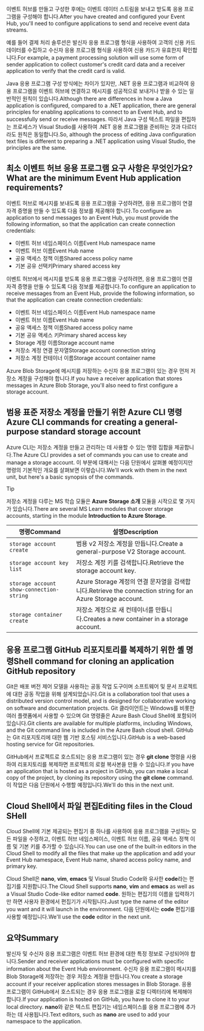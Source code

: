<span data-ttu-id="4db57-101">이벤트 허브를 만들고 구성한 후에는 이벤트 데이터 스트림을 보내고 받도록 응용 프로그램을 구성해야 합니다.</span><span class="sxs-lookup"><span data-stu-id="4db57-101">After you have created and configured your Event Hub, you'll need to configure applications to send and receive event data streams.</span></span>

<span data-ttu-id="4db57-102">예를 들어 결제 처리 솔루션은 발신자 응용 프로그램 형식을 사용하여 고객의 신용 카드 데이터를 수집하고 수신자 응용 프로그램 형식을 사용하여 신용 카드가 유효한지 확인합니다.</span><span class="sxs-lookup"><span data-stu-id="4db57-102">For example, a payment processing solution will use some form of sender application to collect customer's credit card data and a receiver application to verify that the credit card is valid.</span></span>

<span data-ttu-id="4db57-103">Java 응용 프로그램 구성 방식에는 차이가 있지만, .NET 응용 프로그램과 비교하여 응용 프로그램을 이벤트 허브에 연결하고 메시지를 성공적으로 보내거나 받을 수 있는 일반적인 원칙이 있습니다.</span><span class="sxs-lookup"><span data-stu-id="4db57-103">Although there are differences in how a Java application is configured, compared to a .NET application, there are general principles for enabling applications to connect to an Event Hub, and to successfully send or receive messages.</span></span> <span data-ttu-id="4db57-104">따라서 Java 구성 텍스트 파일을 편집하는 프로세스가 Visual Studio를 사용하여 .NET 응용 프로그램을 준비하는 것과 다르더라도 원칙은 동일합니다.</span><span class="sxs-lookup"><span data-stu-id="4db57-104">So, although the process of editing Java configuration text files is different to preparing a .NET application using Visual Studio, the principles are the same.</span></span>

## <a name="what-are-the-minimum-event-hub-application-requirements"></a><span data-ttu-id="4db57-105">최소 이벤트 허브 응용 프로그램 요구 사항은 무엇인가요?</span><span class="sxs-lookup"><span data-stu-id="4db57-105">What are the minimum Event Hub application requirements?</span></span>

<span data-ttu-id="4db57-106">이벤트 허브로 메시지를 보내도록 응용 프로그램을 구성하려면, 응용 프로그램이 연결 자격 증명을 만들 수 있도록 다음 정보를 제공해야 합니다.</span><span class="sxs-lookup"><span data-stu-id="4db57-106">To configure an application to send messages to an Event Hub, you must provide the following information, so that the application can create connection credentials:</span></span>

- <span data-ttu-id="4db57-107">이벤트 허브 네임스페이스 이름</span><span class="sxs-lookup"><span data-stu-id="4db57-107">Event Hub namespace name</span></span>
- <span data-ttu-id="4db57-108">이벤트 허브 이름</span><span class="sxs-lookup"><span data-stu-id="4db57-108">Event Hub name</span></span>
- <span data-ttu-id="4db57-109">공유 액세스 정책 이름</span><span class="sxs-lookup"><span data-stu-id="4db57-109">Shared access policy name</span></span>
- <span data-ttu-id="4db57-110">기본 공유 선택키</span><span class="sxs-lookup"><span data-stu-id="4db57-110">Primary shared access key</span></span>

<span data-ttu-id="4db57-111">이벤트 허브에서 메시지를 받도록 응용 프로그램을 구성하려면, 응용 프로그램이 연결 자격 증명을 만들 수 있도록 다음 정보를 제공합니다.</span><span class="sxs-lookup"><span data-stu-id="4db57-111">To configure an application to receive messages from an Event Hub, provide the following information, so that the application can create connection credentials:</span></span>

- <span data-ttu-id="4db57-112">이벤트 허브 네임스페이스 이름</span><span class="sxs-lookup"><span data-stu-id="4db57-112">Event Hub namespace name</span></span>
- <span data-ttu-id="4db57-113">이벤트 허브 이름</span><span class="sxs-lookup"><span data-stu-id="4db57-113">Event Hub name</span></span>
- <span data-ttu-id="4db57-114">공유 액세스 정책 이름</span><span class="sxs-lookup"><span data-stu-id="4db57-114">Shared access policy name</span></span>
- <span data-ttu-id="4db57-115">기본 공유 액세스 키</span><span class="sxs-lookup"><span data-stu-id="4db57-115">Primary shared access key</span></span>
- <span data-ttu-id="4db57-116">Storage 계정 이름</span><span class="sxs-lookup"><span data-stu-id="4db57-116">Storage account name</span></span>
- <span data-ttu-id="4db57-117">저장소 계정 연결 문자열</span><span class="sxs-lookup"><span data-stu-id="4db57-117">Storage account connection string</span></span>
- <span data-ttu-id="4db57-118">저장소 계정 컨테이너 이름</span><span class="sxs-lookup"><span data-stu-id="4db57-118">Storage account container name</span></span>

<span data-ttu-id="4db57-119">Azure Blob Storage에 메시지를 저장하는 수신자 응용 프로그램이 있는 경우 먼저 저장소 계정을 구성해야 합니다.</span><span class="sxs-lookup"><span data-stu-id="4db57-119">If you have a receiver application that stores messages in Azure Blob Storage, you'll also need to first configure a storage account.</span></span>

## <a name="azure-cli-commands-for-creating-a-general-purpose-standard-storage-account"></a><span data-ttu-id="4db57-120">범용 표준 저장소 계정을 만들기 위한 Azure CLI 명령</span><span class="sxs-lookup"><span data-stu-id="4db57-120">Azure CLI commands for creating a general-purpose standard storage account</span></span>

<span data-ttu-id="4db57-121">Azure CLI는 저장소 계정을 만들고 관리하는 데 사용할 수 있는 명령 집합을 제공합니다.</span><span class="sxs-lookup"><span data-stu-id="4db57-121">The Azure CLI provides a set of commands you can use to create and manage a storage account.</span></span> <span data-ttu-id="4db57-122">이 부분에 대해서는 다음 단원에서 살펴볼 예정이지만 명령의 기본적인 개요를 살펴보면 이렇습니다.</span><span class="sxs-lookup"><span data-stu-id="4db57-122">We'll work with them in the next unit, but here's a basic synopsis of the commands.</span></span> 

> [!TIP]
> <span data-ttu-id="4db57-123">저장소 계정을 다루는 MS 학습 모듈은 **Azure Storage 소개** 모듈을 시작으로 몇 가지가 있습니다.</span><span class="sxs-lookup"><span data-stu-id="4db57-123">There are several MS Learn modules that cover storage accounts, starting in the module **Introduction to Azure Storage**.</span></span>

| <span data-ttu-id="4db57-124">명령</span><span class="sxs-lookup"><span data-stu-id="4db57-124">Command</span></span> | <span data-ttu-id="4db57-125">설명</span><span class="sxs-lookup"><span data-stu-id="4db57-125">Description</span></span> |
|---------|-------------|
| `storage account create` | <span data-ttu-id="4db57-126">범용 v2 저장소 계정을 만듭니다.</span><span class="sxs-lookup"><span data-stu-id="4db57-126">Create a general-purpose V2 Storage account.</span></span> |
| `storage account key list` | <span data-ttu-id="4db57-127">저장소 계정 키를 검색합니다.</span><span class="sxs-lookup"><span data-stu-id="4db57-127">Retrieve the storage account key.</span></span> |
| `storage account show-connection-string` | <span data-ttu-id="4db57-128">Azure Storage 계정의 연결 문자열을 검색합니다.</span><span class="sxs-lookup"><span data-stu-id="4db57-128">Retrieve the connection string for an Azure Storage account.</span></span> |
| `storage container create` | <span data-ttu-id="4db57-129">저장소 계정으로 새 컨테이너를 만듭니다.</span><span class="sxs-lookup"><span data-stu-id="4db57-129">Creates a new container in a storage account.</span></span> |

## <a name="shell-command-for-cloning-an-application-github-repository"></a><span data-ttu-id="4db57-130">응용 프로그램 GitHub 리포지토리를 복제하기 위한 셸 명령</span><span class="sxs-lookup"><span data-stu-id="4db57-130">Shell command for cloning an application GitHub repository</span></span>

<span data-ttu-id="4db57-131">Git은 배포 버전 제어 모델을 사용하는 공동 작업 도구이며 소프트웨어 및 문서 프로젝트에 대한 공동 작업을 위해 설계되었습니다.</span><span class="sxs-lookup"><span data-stu-id="4db57-131">Git is a collaboration tool that uses a distributed version control model, and is designed for collaborative working on software and documentation projects.</span></span> <span data-ttu-id="4db57-132">Git 클라이언트는 Windows를 비롯한 여러 플랫폼에서 사용할 수 있으며 Git 명령줄은 Azure Bash Cloud Shell에 포함되어 있습니다.</span><span class="sxs-lookup"><span data-stu-id="4db57-132">Git clients are available for multiple platforms, including Windows, and the Git command line is included in the Azure Bash cloud shell.</span></span> <span data-ttu-id="4db57-133">GitHub는 Git 리포지토리에 대한 웹 기반 호스팅 서비스입니다.</span><span class="sxs-lookup"><span data-stu-id="4db57-133">GitHub is a web-based hosting service for Git repositories.</span></span> 

<span data-ttu-id="4db57-134">GitHub에서 프로젝트로 호스트되는 응용 프로그램이 있는 경우 **git clone** 명령을 사용하여 리포지토리를 복제하면 프로젝트의 로컬 복사본을 만들 수 있습니다.</span><span class="sxs-lookup"><span data-stu-id="4db57-134">If you have an application that is hosted as a project in GitHub, you can make a local copy of the project, by cloning its repository using the **git clone** command.</span></span> <span data-ttu-id="4db57-135">이 작업은 다음 단원에서 수행할 예정입니다.</span><span class="sxs-lookup"><span data-stu-id="4db57-135">We'll do this in the next unit.</span></span>

## <a name="editing-files-in-the-cloud-shell"></a><span data-ttu-id="4db57-136">Cloud Shell에서 파일 편집</span><span class="sxs-lookup"><span data-stu-id="4db57-136">Editing files in the Cloud SHell</span></span>

<span data-ttu-id="4db57-137">Cloud Shell에 기본 제공되는 편집기 중 하나를 사용하여 응용 프로그램을 구성하는 모든 파일을 수정하고, 이벤트 허브 네임스페이스, 이벤트 허브 이름, 공유 액세스 정책 이름 및 기본 키를 추가할 수 있습니다.</span><span class="sxs-lookup"><span data-stu-id="4db57-137">You can use one of the built-in editors in the Cloud Shell to modify all the files that make up the application and add your Event Hub namespace, Event Hub name, shared access policy name, and primary key.</span></span> 

<span data-ttu-id="4db57-138">Cloud Shell은 **nano**, **vim**, **emacs** 및 Visual Studio Code와 유사한 **code**라는 편집기를 지원합니다.</span><span class="sxs-lookup"><span data-stu-id="4db57-138">The Cloud Shell supports **nano**, **vim** and **emacs** as well as a Visual Studio Code-like editor named **code**.</span></span> <span data-ttu-id="4db57-139">원하는 편집기의 이름을 입력하기만 하면 사용자 환경에서 편집기가 시작됩니다.</span><span class="sxs-lookup"><span data-stu-id="4db57-139">Just type the name of the editor you want and it will launch in the environment.</span></span> <span data-ttu-id="4db57-140">다음 단원에서는 **code** 편집기를 사용할 예정입니다.</span><span class="sxs-lookup"><span data-stu-id="4db57-140">We'll use the **code** editor in the next unit.</span></span>

## <a name="summary"></a><span data-ttu-id="4db57-141">요약</span><span class="sxs-lookup"><span data-stu-id="4db57-141">Summary</span></span>

<span data-ttu-id="4db57-142">발신자 및 수신자 응용 프로그램은 이벤트 허브 환경에 대한 특정 정보로 구성되어야 합니다.</span><span class="sxs-lookup"><span data-stu-id="4db57-142">Sender and receiver applications must be configured with specific information about the Event Hub environment.</span></span> <span data-ttu-id="4db57-143">수신자 응용 프로그램이 메시지를 Blob Storage에 저장하는 경우 저장소 계정을 만듭니다.</span><span class="sxs-lookup"><span data-stu-id="4db57-143">You create a storage account if your receiver application stores messages in Blob Storage.</span></span> <span data-ttu-id="4db57-144">응용 프로그램이 GitHub에서 호스트되는 경우 응용 프로그램을 로컬 디렉터리에 복제해야 합니다.</span><span class="sxs-lookup"><span data-stu-id="4db57-144">If your application is hosted on GitHub, you have to clone it to your local directory.</span></span> <span data-ttu-id="4db57-145">**nano**와 같은 텍스트 편집기는 네임스페이스를 응용 프로그램에 추가하는 데 사용됩니다.</span><span class="sxs-lookup"><span data-stu-id="4db57-145">Text editors, such as **nano** are used to add your namespace to the application.</span></span>